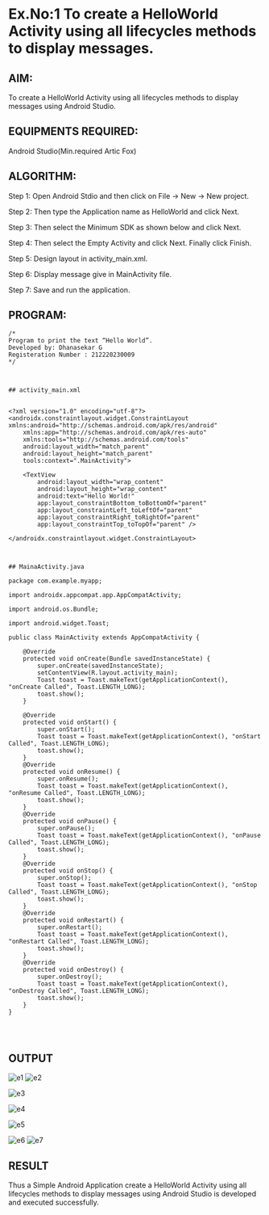 # Ex.No:1 To create a HelloWorld Activity using all lifecycles methods to display messages.


## AIM:

To create a HelloWorld Activity using all lifecycles methods to display messages using Android Studio.

## EQUIPMENTS REQUIRED:

Android Studio(Min.required Artic Fox)

## ALGORITHM:

Step 1: Open Android Stdio and then click on File -> New -> New project.

Step 2: Then type the Application name as HelloWorld and click Next. 

Step 3: Then select the Minimum SDK as shown below and click Next.

Step 4: Then select the Empty Activity and click Next. Finally click Finish.

Step 5: Design layout in activity_main.xml.

Step 6: Display message give in MainActivity file.

Step 7: Save and run the application.

## PROGRAM:
```
/*
Program to print the text “Hello World”.
Developed by: Dhanasekar G
Registeration Number : 212220230009
*/



## activity_main.xml


<?xml version="1.0" encoding="utf-8"?>
<androidx.constraintlayout.widget.ConstraintLayout xmlns:android="http://schemas.android.com/apk/res/android"
    xmlns:app="http://schemas.android.com/apk/res-auto"
    xmlns:tools="http://schemas.android.com/tools"
    android:layout_width="match_parent"
    android:layout_height="match_parent"
    tools:context=".MainActivity">

    <TextView
        android:layout_width="wrap_content"
        android:layout_height="wrap_content"
        android:text="Hello World!"
        app:layout_constraintBottom_toBottomOf="parent"
        app:layout_constraintLeft_toLeftOf="parent"
        app:layout_constraintRight_toRightOf="parent"
        app:layout_constraintTop_toTopOf="parent" />

</androidx.constraintlayout.widget.ConstraintLayout>



## MainaActivity.java

package com.example.myapp;

import androidx.appcompat.app.AppCompatActivity;

import android.os.Bundle;

import android.widget.Toast;

public class MainActivity extends AppCompatActivity {

    @Override
    protected void onCreate(Bundle savedInstanceState) {
        super.onCreate(savedInstanceState);
        setContentView(R.layout.activity_main);
        Toast toast = Toast.makeText(getApplicationContext(), "onCreate Called", Toast.LENGTH_LONG);
        toast.show();
    }

    @Override
    protected void onStart() {
        super.onStart();
        Toast toast = Toast.makeText(getApplicationContext(), "onStart Called", Toast.LENGTH_LONG);
        toast.show();
    }
    @Override
    protected void onResume() {
        super.onResume();
        Toast toast = Toast.makeText(getApplicationContext(), "onResume Called", Toast.LENGTH_LONG);
        toast.show();
    }
    @Override
    protected void onPause() {
        super.onPause();
        Toast toast = Toast.makeText(getApplicationContext(), "onPause Called", Toast.LENGTH_LONG);
        toast.show();
    }
    @Override
    protected void onStop() {
        super.onStop();
        Toast toast = Toast.makeText(getApplicationContext(), "onStop Called", Toast.LENGTH_LONG);
        toast.show();
    }
    @Override
    protected void onRestart() {
        super.onRestart();
        Toast toast = Toast.makeText(getApplicationContext(), "onRestart Called", Toast.LENGTH_LONG);
        toast.show();
    }
    @Override
    protected void onDestroy() {
        super.onDestroy();
        Toast toast = Toast.makeText(getApplicationContext(), "onDestroy Called", Toast.LENGTH_LONG);
        toast.show();
    }
}




```


## OUTPUT


![e1](https://user-images.githubusercontent.com/75235789/165314366-5ee360f5-3c63-40f3-82e8-39cf8f2e6aee.jpg)
![e2](https://user-images.githubusercontent.com/75235789/165314361-4f9ff664-e72f-4ea2-b8ee-cad69e35c6ab.jpg)

![e3](https://user-images.githubusercontent.com/75235789/165314357-82b98ae8-5552-4cf2-a772-f1a89cf357ac.jpg)

![e4](https://user-images.githubusercontent.com/75235789/165314351-0e061938-05ca-49bd-a169-2443a28d9c44.jpg)

![e5](https://user-images.githubusercontent.com/75235789/165314338-c81e2e2d-91e7-4dd9-a104-5515713dee92.jpg)

![e6](https://user-images.githubusercontent.com/75235789/165314377-8aa0afb1-e24a-4020-a237-7a9b12d7e94a.jpg)
![e7](https://user-images.githubusercontent.com/75235789/165314370-fb3f1513-0fd9-4a35-aa6e-edd0684f765c.jpg)


## RESULT
Thus a Simple Android Application create a HelloWorld Activity using all lifecycles methods to display messages using Android Studio is developed and executed successfully.


